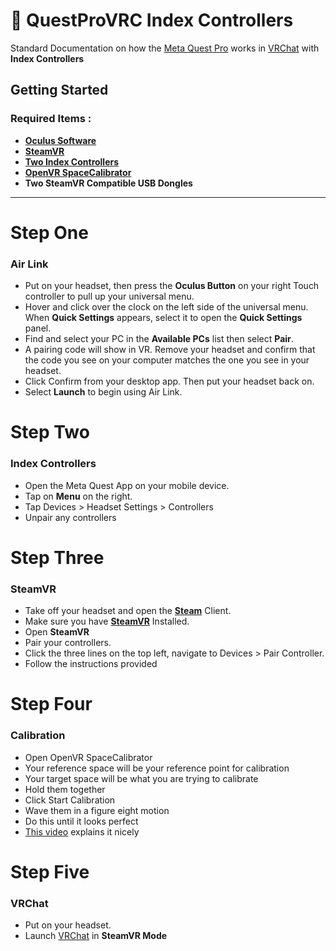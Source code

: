 # 🥽 QuestProVRC Index Controllers
Standard Documentation on how the [Meta Quest Pro](https://www.meta.com/quest/quest-pro/) works in [VRChat](https://vrchat.com/) with **Index Controllers**
## Getting Started
### Required Items : 
* **[Oculus Software](https://www.oculus.com/download_app/?id=1582076955407037)**
* **[SteamVR](https://store.steampowered.com/app/250820/SteamVR/)**
* **[Two Index Controllers](https://store.steampowered.com/app/1059550/Valve_Index_Controllers/)**
* **[OpenVR SpaceCalibrator](https://github.com/pushrax/OpenVR-SpaceCalibrator)**
* **Two SteamVR Compatible USB Dongles**

***

# Step One
### Air Link
* Put on your headset, then press the **Oculus Button** on your right Touch controller to pull up your universal menu.
* Hover and click over the clock on the left side of the universal menu. When **Quick Settings** appears, select it to open the **Quick Settings** panel.
* Find and select your PC in the **Available PCs** list then select **Pair**.
* A pairing code will show in VR. Remove your headset and confirm that the code you see on your computer matches the one you see in your headset. 
* Click Confirm from your desktop app. Then put your headset back on.
* Select **Launch** to begin using Air Link. 

# Step Two
### Index Controllers
* Open the Meta Quest App on your mobile device.
* Tap on **Menu** on the right.
* Tap Devices > Headset Settings > Controllers
* Unpair any controllers

# Step Three
### SteamVR
* Take off your headset and open the **[Steam](https://store.steampowered.com/about/)** Client.
* Make sure you have **[SteamVR](https://store.steampowered.com/app/250820/SteamVR/)** Installed.
* Open **SteamVR**
* Pair your controllers.
* Click the three lines on the top left, navigate to Devices > Pair Controller.
* Follow the instructions provided

# Step Four
### Calibration
* Open OpenVR SpaceCalibrator
* Your reference space will be your reference point for calibration
* Your target space will be what you are trying to calibrate
* Hold them together
* Click Start Calibration
* Wave them in a figure eight motion
* Do this until it looks perfect
* [This video](https://www.youtube.com/watch?v=7r8l5RJdX8o) explains it nicely


# Step Five
### VRChat
* Put on your headset.
* Launch [VRChat](https://vrchat.com/) in **SteamVR Mode**
